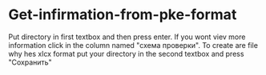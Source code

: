 # Get-infirmation-from-pke-format
Put directory in first textbox and then press enter.
If you wont viev more information click in the column named "схема проверки".
To create are file why hes xlcx format put your directory in the second textbox and press "Сохранить"
